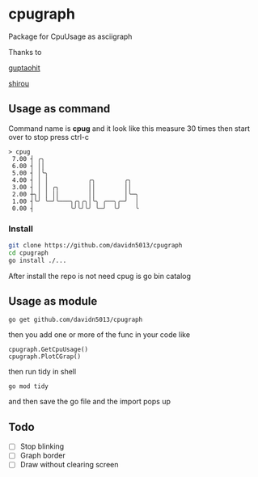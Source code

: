 # cpugraph 

Package for CpuUsage as asciigraph

Thanks to

[guptaohit](https://github.com/guptarohit/asciigraph)

[shirou](https://github.com/shirou/gopsutil)

## Usage as command

Command name is **cpug** and it look like this measure 30 times then start over to stop press ctrl-c

```
> cpug
 7.00 ┤ ╭╮
 6.00 ┤ ││
 5.00 ┤ │╰╮
 4.00 ┤ │ │           ╭╮        ╭╮
 3.00 ┤ │ │ ╭╮        ││        ││
 2.00 ┼╮│ │ ││        ││        │╰─╮
 1.00 ┤╰╯ ╰─╯╰───╮╭╮╭╮│╰╮ ╭──╮╭─╯  │
 0.00 ┤          ╰╯╰╯╰╯ ╰─╯  ╰╯    ╰
```

### Install

```bash
git clone https://github.com/davidn5013/cpugraph
cd cpugraph
go install ./...
```

After install the repo is not need cpug is go bin catalog

## Usage as module

```
go get github.com/davidn5013/cpugraph
```

then you add one or more of the func in your code like 

```
cpugraph.GetCpuUsage() 
cpugraph.PlotCGrap()
````

then run tidy in shell 

```
go mod tidy 
```

and then save the go file and the import pops up

## Todo

- [ ] Stop blinking
- [ ] Graph border
- [ ] Draw without clearing screen

